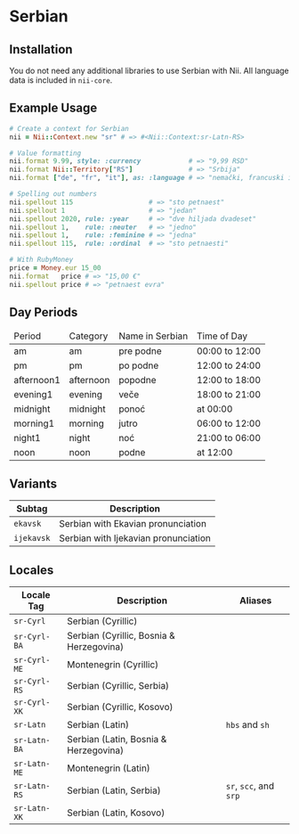 <!-- This file has been generated. Source: src/docs/languages/_template.md.erb -->

# Serbian

## Installation

You do not need any additional libraries to use Serbian with Nii.
All language data is included in `nii-core`.

## Example Usage

``` ruby
# Create a context for Serbian
nii = Nii::Context.new "sr" # => #<Nii::Context:sr-Latn-RS>

# Value formatting
nii.format 9.99, style: :currency            # => "9,99 RSD"
nii.format Nii::Territory["RS"]              # => "Srbija"
nii.format ["de", "fr", "it"], as: :language # => "nemački, francuski i italijanski"

# Spelling out numbers
nii.spellout 115                   # => "sto petnaest"
nii.spellout 1                     # => "jedan"
nii.spellout 2020, rule: :year     # => "dve hiljada dvadeset"
nii.spellout 1,    rule: :neuter   # => "jedno"
nii.spellout 1,    rule: :feminine # => "jedna"
nii.spellout 115,  rule: :ordinal  # => "sto petnaesti"

# With RubyMoney
price = Money.eur 15_00
nii.format   price # => "15,00 €"
nii.spellout price # => "petnaest evra"
```

## Day Periods


<table>
  <thead>
    <tr>
      <td>Period</td>
      <td>Category</td>
      <td>Name in Serbian</td>
      <td>Time of Day</td>
    </tr>
  </thead>
  <tbody>
    <tr>
      <td>am</td>
      <td>am</td>
      <td>pre podne</td>
      <td>00:00 to 12:00</td>
    </tr>
    <tr>
      <td>pm</td>
      <td>pm</td>
      <td>po podne</td>
      <td>12:00 to 24:00</td>
    </tr>
    <tr>
      <td>afternoon1</td>
      <td>afternoon</td>
      <td>popodne</td>
      <td>12:00 to 18:00</td>
    </tr>
    <tr>
      <td>evening1</td>
      <td>evening</td>
      <td>veče</td>
      <td>18:00 to 21:00</td>
    </tr>
    <tr>
      <td>midnight</td>
      <td>midnight</td>
      <td>ponoć</td>
      <td>at 00:00</td>
    </tr>
    <tr>
      <td>morning1</td>
      <td>morning</td>
      <td>jutro</td>
      <td>06:00 to 12:00</td>
    </tr>
    <tr>
      <td>night1</td>
      <td>night</td>
      <td>noć</td>
      <td>21:00 to 06:00</td>
    </tr>
    <tr>
      <td>noon</td>
      <td>noon</td>
      <td>podne</td>
      <td>at 12:00</td>
    </tr>
  </tbody>
</table>


## Variants

<table>
  <thead>
    <tr>
      <th>Subtag</th>
      <th>Description</th>
    </tr>
  </thead>
  <tbody>
    <tr>
      <td><code>ekavsk</code></td>
      <td>Serbian with Ekavian pronunciation</td>
    </tr>
    <tr>
      <td><code>ijekavsk</code></td>
      <td>Serbian with Ijekavian pronunciation</td>
    </tr>
  </tbody>
</table>

## Locales

<table>
  <thead>
    <tr>
      <th>Locale Tag</th>
      <th>Description</th>
      <th>Aliases</th>
    </tr>
  </thead>
  <tbody>
    <tr>
      <td><code>sr-Cyrl</code></td>
      <td>Serbian (Cyrillic)</td>
      <td></td>
    </tr>
    <tr>
      <td><code>sr-Cyrl-BA</code></td>
      <td>Serbian (Cyrillic, Bosnia &amp; Herzegovina)</td>
      <td></td>
    </tr>
    <tr>
      <td><code>sr-Cyrl-ME</code></td>
      <td>Montenegrin (Cyrillic)</td>
      <td></td>
    </tr>
    <tr>
      <td><code>sr-Cyrl-RS</code></td>
      <td>Serbian (Cyrillic, Serbia)</td>
      <td></td>
    </tr>
    <tr>
      <td><code>sr-Cyrl-XK</code></td>
      <td>Serbian (Cyrillic, Kosovo)</td>
      <td></td>
    </tr>
    <tr>
      <td><code>sr-Latn</code></td>
      <td>Serbian (Latin)</td>
      <td><code>hbs</code> and <code>sh</code></td>
    </tr>
    <tr>
      <td><code>sr-Latn-BA</code></td>
      <td>Serbian (Latin, Bosnia &amp; Herzegovina)</td>
      <td></td>
    </tr>
    <tr>
      <td><code>sr-Latn-ME</code></td>
      <td>Montenegrin (Latin)</td>
      <td></td>
    </tr>
    <tr>
      <td><code>sr-Latn-RS</code></td>
      <td>Serbian (Latin, Serbia)</td>
      <td><code>sr</code>, <code>scc</code>, and <code>srp</code></td>
    </tr>
    <tr>
      <td><code>sr-Latn-XK</code></td>
      <td>Serbian (Latin, Kosovo)</td>
      <td></td>
    </tr>
  </tbody>
</table>

